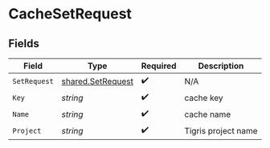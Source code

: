 # CacheSetRequest


## Fields

| Field                                                  | Type                                                   | Required                                               | Description                                            |
| ------------------------------------------------------ | ------------------------------------------------------ | ------------------------------------------------------ | ------------------------------------------------------ |
| `SetRequest`                                           | [shared.SetRequest](../../models/shared/setrequest.md) | :heavy_check_mark:                                     | N/A                                                    |
| `Key`                                                  | *string*                                               | :heavy_check_mark:                                     | cache key                                              |
| `Name`                                                 | *string*                                               | :heavy_check_mark:                                     | cache name                                             |
| `Project`                                              | *string*                                               | :heavy_check_mark:                                     | Tigris project name                                    |